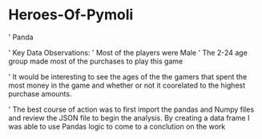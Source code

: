 # Heroes-Of-Pymoli
' Panda

' Key Data Observations: 
  ' Most of the players were Male 
  ' The 2-24 age group made most of the purchases to play this game
  
  ' It would be interesting to see the ages of the the gamers that spent the most money in the game and whether or not it coorelated to the highest purchase amounts. 

' The best course of action was to first import the pandas and Numpy files and review the JSON file to begin the analysis. By creating a data frame I was able to use Pandas logic to come to a conclution on the work 
